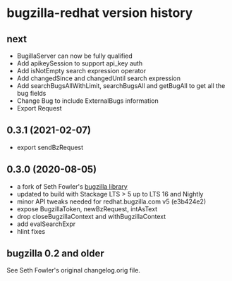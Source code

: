 # bugzilla-redhat version history

## next
- BugillaServer can now be fully qualified
- Add apikeySession to support api_key auth
- Add isNotEmpty search expression operator
- Add changedSince and changedUntil search expression
- Add searchBugsAllWithLimit, searchBugsAll and getBugAll to get all the bug fields
- Change Bug to include ExternalBugs information
- Export Request

## 0.3.1 (2021-02-07)
- export sendBzRequest

## 0.3.0 (2020-08-05)
- a fork of Seth Fowler's [bugzilla library](https://hackage.haskell.org/package/bugzilla)
- updated to build with Stackage LTS > 5 up to LTS 16 and Nightly
- minor API tweaks needed for redhat.bugzilla.com v5 (e3b424e2)
- expose BugzillaToken, newBzRequest, intAsText
- drop closeBugzillaContext and withBugzillaContext
- add evalSearchExpr
- hlint fixes

## bugzilla 0.2 and older
See Seth Fowler's original changelog.orig file.
